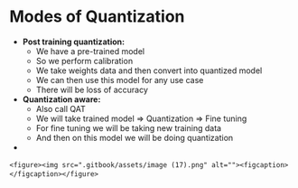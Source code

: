 # Modes of Quantization

* **Post training quantization:**
  * We have a pre-trained model
  * So we perform calibration
  * We take weights data and then convert into quantized model
  * We can then use this model for any use case
  * There will be loss of accuracy
* **Quantization aware:**
  * Also call QAT
  * We will take trained model ⇒ Quantization ⇒ Fine tuning
  * For fine tuning we will be taking new training data
  * And then on this model we will be doing quantization
*

    <figure><img src=".gitbook/assets/image (17).png" alt=""><figcaption></figcaption></figure>

